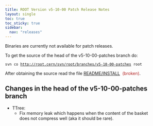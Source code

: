 ```yaml
---
title: ROOT Version v5-10-00 Patch Release Notes
layout: single
toc: true
toc_sticky: true
sidebar:
  nav: "releases"
---
```



<div class="content">
<p>Binaries are currently not available for patch releases.</p>

<p>To get the source of the head of the v5-10-00-patches branch do:</p>
<code>svn co <a href="http://root.cern/svn/root/branches/v5-10-00-patches" title="http://root.cern/svn/root/branches/v5-10-00-patches">http://root.cern/svn/root/branches/v5-10-00-patches</a> root </code>

<p>After obtaining the source read the file <a href="/get-root-sources">README/INSTALL</a>&nbsp; <span style="color:#B22222;">(broken)</span>.</p>

<h2>Changes in the head of the v5-10-00-patches branch</h2>

<ul>
	<li>TTree:
	<ul>
		<li>Fix memory leak which happens when the content of the basket does not compress well (aka it should be rare).</li>
	</ul>
	</li>
</ul>
</div>

